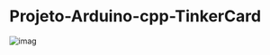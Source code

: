 # Projeto-Arduino-cpp-TinkerCard



![imag](https://github.com/user-attachments/assets/a318b6ee-bb10-40b8-add4-95fb8471fec1)
